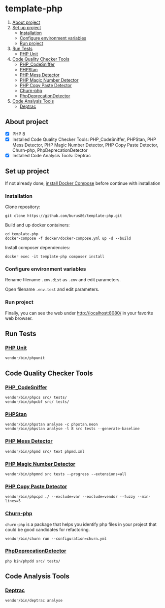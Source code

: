 # template-php

1. [About project](#about-project)
1. [Set up project](#set-up-project)
   * [Installation](#installation)
   * [Configure environment variables](#configure-environment-variables)
   * [Run project](#run-project)
1. [Run Tests](#run-tests)
   * [PHP Unit](#php-unit)
1. [Code Quality Checker Tools](#code-quality-checker-tools)
   * [PHP_CodeSniffer](#php_codesniffer)
   * [PHPStan](#phpstan)
   * [PHP Mess Detector](#php-mess-detector)
   * [PHP Magic Number Detector](#php-magic-number-detector)
   * [PHP Copy Paste Detector](#php-copy-paste-detector)
   * [Churn-php](#churn-php)
   * [PhpDeprecationDetector](#PhpDeprecationDetector)
1. [Code Analysis Tools](#code-analysis-tools)
   * [Deptrac](#deptrac)

## About project
- [x] PHP 8
- [x] Installed Code Quality Checker Tools: PHP_CodeSniffer, PHPStan, PHP Mess Detector, PHP Magic Number Detector, PHP Copy Paste Detector, Churn-php, PhpDeprecationDetector
- [x] Installed Code Analysis Tools: Deptrac

## Set up project

If not already done, [install Docker Compose](https://docs.docker.com/compose/install/) before continue with installation

### Installation

Clone repository:

    git clone https://github.com/burus86/template-php.git

Build and up docker containers:

    cd template-php
    docker-compose -f docker/docker-compose.yml up -d --build

Install composer dependencies:

    docker exec -it template-php composer install

### Configure environment variables

Rename filename `.env.dist` as `.env` and edit parameters.

Open filename `.env.test` and edit parameters.

### Run project

Finally, you can see the web under [http://localhost:8080/](http://localhost:8080/) in your favorite web browser.

## Run Tests

### [PHP Unit](https://github.com/sebastianbergmann/phpunit)

    vendor/bin/phpunit

## Code Quality Checker Tools

### [PHP_CodeSniffer](https://github.com/squizlabs/php_codesniffer)

    vendor/bin/phpcs src/ tests/
    vendor/bin/phpcbf src/ tests/

### [PHPStan](https://github.com/phpstan/phpstan)

    vendor/bin/phpstan analyse -c phpstan.neon
    vendor/bin/phpstan analyse -l 8 src tests --generate-baseline

### [PHP Mess Detector](https://github.com/phpmd/phpmd)

    vendor/bin/phpmd src/ text phpmd.xml

### [PHP Magic Number Detector](https://github.com/povils/phpmnd)

    vendor/bin/phpmnd src tests --progress --extensions=all

### [PHP Copy Paste Detector](https://github.com/sebastianbergmann/phpcpd)

    vendor/bin/phpcpd ./ --exclude=var --exclude=vendor --fuzzy --min-lines=5

### [Churn-php](https://github.com/bmitch/churn-php)

`churn-php` is a package that helps you identify php files in your project that could be good candidates for refactoring.

    vendor/bin/churn run --configuration=churn.yml

### [PhpDeprecationDetector](https://github.com/wapmorgan/PhpDeprecationDetector)

    php bin/phpdd src/ tests/

## Code Analysis Tools

### [Deptrac](https://github.com/qossmic/deptrac)

    vendor/bin/deptrac analyse
